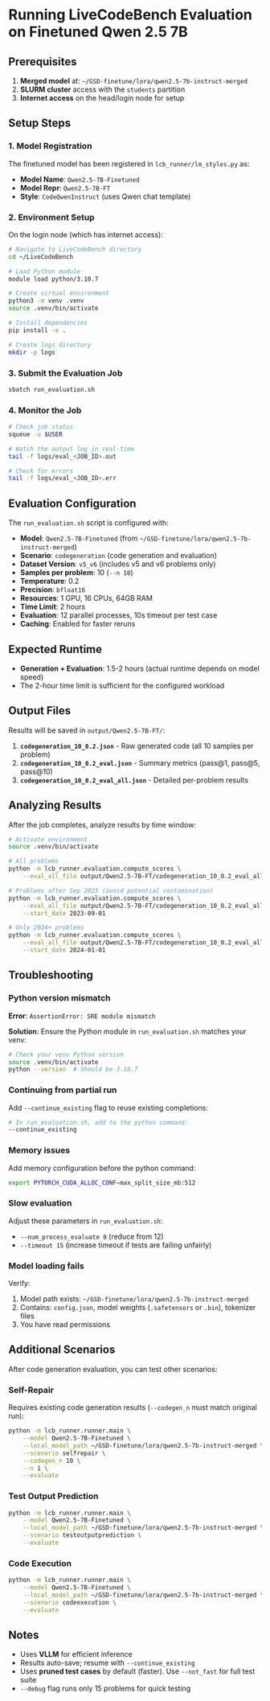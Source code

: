 # Running LiveCodeBench Evaluation on Finetuned Qwen 2.5 7B

## Prerequisites

1. **Merged model** at: `~/GSD-finetune/lora/qwen2.5-7b-instruct-merged`
2. **SLURM cluster** access with the `students` partition
3. **Internet access** on the head/login node for setup

## Setup Steps

### 1. Model Registration

The finetuned model has been registered in `lcb_runner/lm_styles.py` as:

- **Model Name**: `Qwen2.5-7B-Finetuned`
- **Model Repr**: `Qwen2.5-7B-FT`
- **Style**: `CodeQwenInstruct` (uses Qwen chat template)

### 2. Environment Setup

On the login node (which has internet access):

```bash
# Navigate to LiveCodeBench directory
cd ~/LiveCodeBench

# Load Python module
module load python/3.10.7

# Create virtual environment
python3 -m venv .venv
source .venv/bin/activate

# Install dependencies
pip install -e .

# Create logs directory
mkdir -p logs
```

### 3. Submit the Evaluation Job

```bash
sbatch run_evaluation.sh
```

### 4. Monitor the Job

```bash
# Check job status
squeue -u $USER

# Watch the output log in real-time
tail -f logs/eval_<JOB_ID>.out

# Check for errors
tail -f logs/eval_<JOB_ID>.err
```

## Evaluation Configuration

The `run_evaluation.sh` script is configured with:

- **Model**: `Qwen2.5-7B-Finetuned` (from `~/GSD-finetune/lora/qwen2.5-7b-instruct-merged`)
- **Scenario**: `codegeneration` (code generation and evaluation)
- **Dataset Version**: `v5_v6` (includes v5 and v6 problems only)
- **Samples per problem**: 10 (`--n 10`)
- **Temperature**: 0.2
- **Precision**: `bfloat16`
- **Resources**: 1 GPU, 16 CPUs, 64GB RAM
- **Time Limit**: 2 hours
- **Evaluation**: 12 parallel processes, 10s timeout per test case
- **Caching**: Enabled for faster reruns

## Expected Runtime

- **Generation + Evaluation**: 1.5-2 hours (actual runtime depends on model speed)
- The 2-hour time limit is sufficient for the configured workload

## Output Files

Results will be saved in `output/Qwen2.5-7B-FT/`:

1. **`codegeneration_10_0.2.json`** - Raw generated code (all 10 samples per problem)
2. **`codegeneration_10_0.2_eval.json`** - Summary metrics (pass@1, pass@5, pass@10)
3. **`codegeneration_10_0.2_eval_all.json`** - Detailed per-problem results

## Analyzing Results

After the job completes, analyze results by time window:

```bash
# Activate environment
source .venv/bin/activate

# All problems
python -m lcb_runner.evaluation.compute_scores \
    --eval_all_file output/Qwen2.5-7B-FT/codegeneration_10_0.2_eval_all.json

# Problems after Sep 2023 (avoid potential contamination)
python -m lcb_runner.evaluation.compute_scores \
    --eval_all_file output/Qwen2.5-7B-FT/codegeneration_10_0.2_eval_all.json \
    --start_date 2023-09-01

# Only 2024+ problems
python -m lcb_runner.evaluation.compute_scores \
    --eval_all_file output/Qwen2.5-7B-FT/codegeneration_10_0.2_eval_all.json \
    --start_date 2024-01-01
```

## Troubleshooting

### Python version mismatch

**Error**: `AssertionError: SRE module mismatch`

**Solution**: Ensure the Python module in `run_evaluation.sh` matches your venv:

```bash
# Check your venv Python version
source .venv/bin/activate
python --version  # Should be 3.10.7
```

### Continuing from partial run

Add `--continue_existing` flag to reuse existing completions:

```bash
# In run_evaluation.sh, add to the python command:
--continue_existing
```

### Memory issues

Add memory configuration before the python command:

```bash
export PYTORCH_CUDA_ALLOC_CONF=max_split_size_mb:512
```

### Slow evaluation

Adjust these parameters in `run_evaluation.sh`:

- `--num_process_evaluate 8` (reduce from 12)
- `--timeout 15` (increase timeout if tests are failing unfairly)

### Model loading fails

Verify:

1. Model path exists: `~/GSD-finetune/lora/qwen2.5-7b-instruct-merged`
2. Contains: `config.json`, model weights (`.safetensors` or `.bin`), tokenizer files
3. You have read permissions

## Additional Scenarios

After code generation evaluation, you can test other scenarios:

### Self-Repair

Requires existing code generation results (`--codegen_n` must match original run):

```bash
python -m lcb_runner.runner.main \
    --model Qwen2.5-7B-Finetuned \
    --local_model_path ~/GSD-finetune/lora/qwen2.5-7b-instruct-merged \
    --scenario selfrepair \
    --codegen_n 10 \
    --n 1 \
    --evaluate
```

### Test Output Prediction

```bash
python -m lcb_runner.runner.main \
    --model Qwen2.5-7B-Finetuned \
    --local_model_path ~/GSD-finetune/lora/qwen2.5-7b-instruct-merged \
    --scenario testoutputprediction \
    --evaluate
```

### Code Execution

```bash
python -m lcb_runner.runner.main \
    --model Qwen2.5-7B-Finetuned \
    --local_model_path ~/GSD-finetune/lora/qwen2.5-7b-instruct-merged \
    --scenario codeexecution \
    --evaluate
```

## Notes

- Uses **VLLM** for efficient inference
- Results auto-save; resume with `--continue_existing`
- Uses **pruned test cases** by default (faster). Use `--not_fast` for full test suite
- `--debug` flag runs only 15 problems for quick testing
